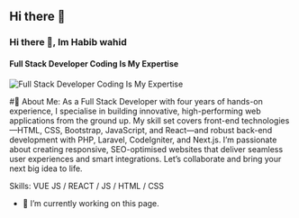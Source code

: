 ## Hi there 👋
### Hi there 👋, Im Habib wahid 
#### Full Stack Developer Coding Is My Expertise
![Full Stack Developer Coding Is My Expertise](https://media4.giphy.com/media/v1.Y2lkPTc5MGI3NjExM2RvcmhjY2Y4N3JxamhoeDFjZWoxaWdmN2ZsbjkyOGtnd3pzYmJtbSZlcD12MV9pbnRlcm5hbF9naWZfYnlfaWQmY3Q9Zw/MD0svLSDeudszrNrp0/giphy.gif)

#💫 About Me:
As a Full Stack Developer with four years of hands-on experience, I specialise in building innovative, high-performing web applications from the ground up. My skill set covers front-end technologies—HTML, CSS, Bootstrap, JavaScript, and React—and robust back-end development with PHP, Laravel, CodeIgniter, and Next.js. I’m passionate about creating responsive, SEO-optimised websites that deliver seamless user experiences and smart integrations. Let’s collaborate and bring your next big idea to life.

Skills: VUE JS / REACT / JS / HTML / CSS

- 🔭 I’m currently working on this page. 




